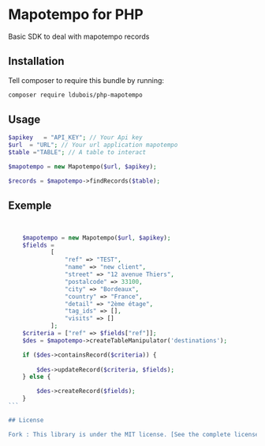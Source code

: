 # Mapotempo for PHP

Basic SDK to deal with mapotempo records

## Installation

Tell composer to require this bundle by running:

```bash
composer require ldubois/php-mapotempo
```

## Usage

```php
$apikey   = "API_KEY"; // Your Api key
$url  = "URL"; // Your url application mapotempo
$table ="TABLE"; // A table to interact

$mapotempo = new Mapotempo($url, $apikey);

$records = $mapotempo->findRecords($table);
```

## Exemple

````php


    $mapotempo = new Mapotempo($url, $apikey);
    $fields =
            [
                "ref" => "TEST",
                "name" => "new client",
                "street" => "12 avenue Thiers",
                "postalcode" => 33100,
                "city" => "Bordeaux",
                "country" => "France",
                "detail" => "2ème étage",
                "tag_ids" => [],
                "visits" => []
            ];
    $criteria = ["ref" => $fields["ref"]];
    $des = $mapotempo->createTableManipulator('destinations');

    if ($des->containsRecord($criteria)) {
        
        $des->updateRecord($criteria, $fields);
    } else {

        $des->createRecord($fields);
    }
```

## License

Fork : This library is under the MIT license. [See the complete license](https://github.com/ldubois/php-mapotempo/blob/master/LICENSE).

````
